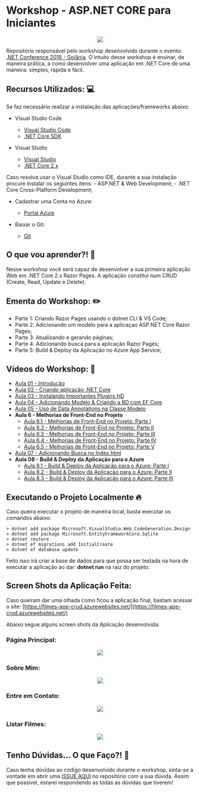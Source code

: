 # Workshop - ASP.NET CORE para Iniciantes

<p align="center">
  <img src="https://i.imgsafe.org/4d/4de4b63490.jpeg"/>  
</p>

Repositório responsável pelo workshop desenvolvido durante o evento: [.NET Conference 2018 - Goiânia](https://ev.congressy.com/dotnetconf-workshop-net-core/).
O intuito desse workshop é ensinar, de maneira prática, a como desenvolver uma aplicação em .NET Core de uma maneira: simples, rápida e fácil.


## Recursos Utilizados: :computer:

Se faz necessário realizar a instalação das aplicações/frameworks abaixo:

* Visual Studio Code

    - [Visual Studio Code](https://code.visualstudio.com/)
    - [.NET Core SDK](https://www.microsoft.com/net/download)

* Visual Studio

    - [Visual Studio](https://bit.ly/2zBXxF8)
    - [.NET Core 2.x](https://www.microsoft.com/net/download)

Caso resolva usar o Visual Studio como IDE, durante a sua instalação procure instalar os seguintes itens:
    - ASP.NET & Web Development;
    - .NET Core Cross-Platform Development;

* Cadastrar uma Conta no Azure:

    - [Portal Azure](https://azure.microsoft.com/pt-br/)
    
* Baixar o Git:
    
    - [Git](https://git-scm.com/downloads)

## O que vou aprender?! :blue_book:

Nesse workshop você será capaz de desenvolver a sua primeira aplicação Web em .NET Core 2.x Razor Pages.
A aplicação constitui num CRUD (Create, Read, Update e Delete).

## Ementa do Workshop: :pencil2:

- Parte 1: Criando Razor Pages usando o dotnet CLI & VS Code;
- Parte 2: Adicionando um modelo para a aplicaçao ASP.NET Core Razor Pages;
- Parte 3: Atualizando e gerando páginas;
- Parte 4: Adicionando busca para a aplicação Razor Pages;
- Parte 5: Build & Deploy da Aplicação no Azure App Service;

## Vídeos do Workshop: :movie_camera:

- [Aula 01 - Introdução](https://youtu.be/njlmcXxSHE4)
- [Aula 02 - Criando aplicação .NET Core](https://youtu.be/QobTy9hMUsA)
- [Aula 03 - Instalando Importantes Plugins HD](https://youtu.be/QobTy9hMUsA)
- [Aula 04 - Adicionando Modelo & Criando a BD com EF Core](https://youtu.be/2UpKRHgE79I)
- [Aula 05 - Uso de Data Annotations na Classe Modelo](https://youtu.be/3rOydR0HVEk)
- **Aula 6 - Melhorias de Front-End no Projeto**
    - [Aula 6.1 - Melhorias de Front-End no Projeto: Parte I](https://youtu.be/NJ9PIn1iRSI)
    - [Aula 6.2 - Melhorias de Front-End no Projeto: Parte II](https://youtu.be/drXNN8vrG8o)
    - [Aula 6.3 - Melhorias de Front-End no Projeto: Parte III](https://youtu.be/YuB4AThdHkI)
    - [Aula 6.4 - Melhorias de Front-End no Projeto: Parte IV](https://youtu.be/47tG0qH6a_M)
    - [Aula 6.5 - Melhorias de Front-End no Projeto: Parte V](https://youtu.be/qiaqJplpNV0)
- [Aula 07 - Adicionando Busca no Index.html](https://youtu.be/2PJ5JZ5MTTo)
- **Aula 08 - Build & Deploy da Aplicação para o Azure**
    - [Aula 8.1 - Build & Deploy da Aplicação para o Azure: Parte I](https://youtu.be/dyyYCPHDRTk)
    - [Aula 8.2 - Build & Deploy da Aplicação para o Azure: Parte II](https://youtu.be/Jvx3LrCURK0)
    - [Aula 8.3 - Build & Deploy da Aplicação para o Azure: Parte III](https://youtu.be/Or2meipfoj4)

## Executando o Projeto Localmente :fire:

Caso queira executar o projeto de maneira local, basta executar os comandos abaixo:

```
> dotnet add package Microsoft.VisualStudio.Web.CodeGeneration.Design
> dotnet add package Microsoft.EntityFrameworkCore.Sqlite
> dotnet restore
> dotnet ef migrations add InitialCreate
> dotnet ef database update
```

Feito isso irá criar a base de dados para que possa ser testada na hora de executar a aplicação ao dar: **dotnet run** na raiz do projeto.

## Screen Shots da Aplicação Feita:

Caso queiram dar uma olhada como ficou a aplicação final, bastam acessar o site: [https://filmes-app-crud.azurewebsites.net/](https://filmes-app-crud.azurewebsites.net/)

Abaixo segue alguns screen shots da Aplicação desenvolvida:

### Página Principal:

<p align="center">
  <img src="https://i.imgsafe.org/df/df6212b0bd.png"/>  
</p>

### Sobre Mim:

<p align="center">
  <img src="https://i.imgsafe.org/df/df67151204.png"/>  
</p>

### Entre em Contato:

<p align="center">
  <img src="https://i.imgsafe.org/df/df68e874b4.png"/>  
</p>


### Listar Filmes:

<p align="center">
  <img src="https://i.imgsafe.org/df/df69218a60.png"/>  
</p>


## Tenho Dúvidas... O que Faço?! :triangular_flag_on_post:

Caso tenha dúvidas ao código desenvolvido durante o workshop, sinta-se a vontade em abrir uma [ISSUE AQUI](https://github.com/glaucia86/workshop-net-core-iniciantes/issues) no repositório com a sua dúvida. Assim que possível, estarei respondendo as todas as dúvidas que tiverem! 
